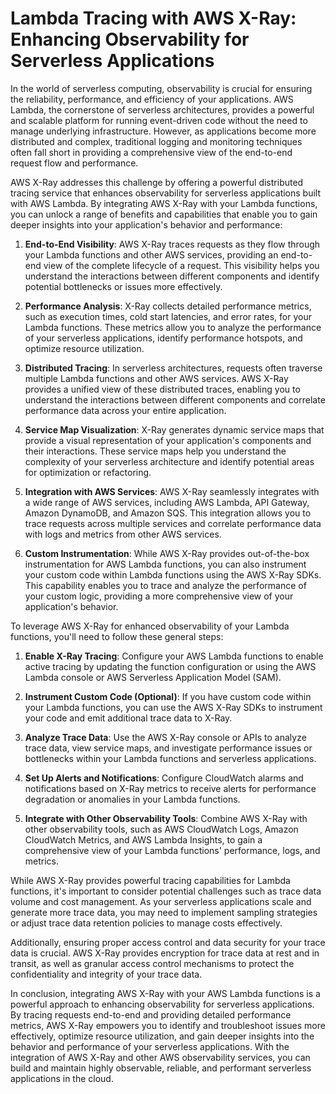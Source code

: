 # Lambda Tracing with AWS X-Ray: Enhancing Observability for Serverless Applications

In the world of serverless computing, observability is crucial for ensuring the reliability, performance, and efficiency of your applications. AWS Lambda, the cornerstone of serverless architectures, provides a powerful and scalable platform for running event-driven code without the need to manage underlying infrastructure. However, as applications become more distributed and complex, traditional logging and monitoring techniques often fall short in providing a comprehensive view of the end-to-end request flow and performance.

AWS X-Ray addresses this challenge by offering a powerful distributed tracing service that enhances observability for serverless applications built with AWS Lambda. By integrating AWS X-Ray with your Lambda functions, you can unlock a range of benefits and capabilities that enable you to gain deeper insights into your application's behavior and performance:

1. **End-to-End Visibility**: AWS X-Ray traces requests as they flow through your Lambda functions and other AWS services, providing an end-to-end view of the complete lifecycle of a request. This visibility helps you understand the interactions between different components and identify potential bottlenecks or issues more effectively.

2. **Performance Analysis**: X-Ray collects detailed performance metrics, such as execution times, cold start latencies, and error rates, for your Lambda functions. These metrics allow you to analyze the performance of your serverless applications, identify performance hotspots, and optimize resource utilization.

3. **Distributed Tracing**: In serverless architectures, requests often traverse multiple Lambda functions and other AWS services. AWS X-Ray provides a unified view of these distributed traces, enabling you to understand the interactions between different components and correlate performance data across your entire application.

4. **Service Map Visualization**: X-Ray generates dynamic service maps that provide a visual representation of your application's components and their interactions. These service maps help you understand the complexity of your serverless architecture and identify potential areas for optimization or refactoring.

5. **Integration with AWS Services**: AWS X-Ray seamlessly integrates with a wide range of AWS services, including AWS Lambda, API Gateway, Amazon DynamoDB, and Amazon SQS. This integration allows you to trace requests across multiple services and correlate performance data with logs and metrics from other AWS services.

6. **Custom Instrumentation**: While AWS X-Ray provides out-of-the-box instrumentation for AWS Lambda functions, you can also instrument your custom code within Lambda functions using the AWS X-Ray SDKs. This capability enables you to trace and analyze the performance of your custom logic, providing a more comprehensive view of your application's behavior.

To leverage AWS X-Ray for enhanced observability of your Lambda functions, you'll need to follow these general steps:

1. **Enable X-Ray Tracing**: Configure your AWS Lambda functions to enable active tracing by updating the function configuration or using the AWS Lambda console or AWS Serverless Application Model (SAM).

2. **Instrument Custom Code (Optional)**: If you have custom code within your Lambda functions, you can use the AWS X-Ray SDKs to instrument your code and emit additional trace data to X-Ray.

3. **Analyze Trace Data**: Use the AWS X-Ray console or APIs to analyze trace data, view service maps, and investigate performance issues or bottlenecks within your Lambda functions and serverless applications.

4. **Set Up Alerts and Notifications**: Configure CloudWatch alarms and notifications based on X-Ray metrics to receive alerts for performance degradation or anomalies in your Lambda functions.

5. **Integrate with Other Observability Tools**: Combine AWS X-Ray with other observability tools, such as AWS CloudWatch Logs, Amazon CloudWatch Metrics, and AWS Lambda Insights, to gain a comprehensive view of your Lambda functions' performance, logs, and metrics.

While AWS X-Ray provides powerful tracing capabilities for Lambda functions, it's important to consider potential challenges such as trace data volume and cost management. As your serverless applications scale and generate more trace data, you may need to implement sampling strategies or adjust trace data retention policies to manage costs effectively.

Additionally, ensuring proper access control and data security for your trace data is crucial. AWS X-Ray provides encryption for trace data at rest and in transit, as well as granular access control mechanisms to protect the confidentiality and integrity of your trace data.

In conclusion, integrating AWS X-Ray with your AWS Lambda functions is a powerful approach to enhancing observability for serverless applications. By tracing requests end-to-end and providing detailed performance metrics, AWS X-Ray empowers you to identify and troubleshoot issues more effectively, optimize resource utilization, and gain deeper insights into the behavior and performance of your serverless applications. With the integration of AWS X-Ray and other AWS observability services, you can build and maintain highly observable, reliable, and performant serverless applications in the cloud.